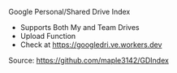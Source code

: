 Google Personal/Shared Drive Index

* Supports Both My and Team Drives
* Upload Function
* Check at https://googledri.ve.workers.dev

Source: https://github.com/maple3142/GDIndex
